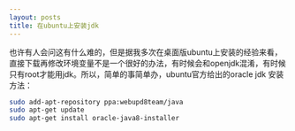 ```yaml
---
layout: posts
title: 在ubuntu上安装jdk
---
```


也许有人会问这有什么难的，但是据我多次在桌面版ubuntu上安装的经验来看，直接下载再修改环境变量不是一个很好的办法，有时候会和openjdk混淆，有时候只有root才能用jdk。所以，简单的事简单办，ubuntu官方给出的oracle jdk 安装方法：

```bash
sudo add-apt-repository ppa:webupd8team/java
sudo apt-get update
sudo apt-get install oracle-java8-installer
``` 
